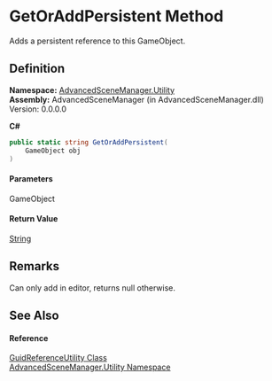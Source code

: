 # GetOrAddPersistent Method

Adds a persistent reference to this GameObject.

## Definition

**Namespace:** [AdvancedSceneManager.Utility](N_AdvancedSceneManager_Utility.md)\
**Assembly:** AdvancedSceneManager (in AdvancedSceneManager.dll) Version: 0.0.0.0

**C#**

```c#
public static string GetOrAddPersistent(
	GameObject obj
)
```

#### Parameters

&#x20; GameObject&#x20;

#### Return Value

[String](https://learn.microsoft.com/dotnet/api/system.string)

## Remarks

Can only add in editor, returns null otherwise.

## See Also

#### Reference

[GuidReferenceUtility Class](T_AdvancedSceneManager_Utility_GuidReferenceUtility.md)\
[AdvancedSceneManager.Utility Namespace](N_AdvancedSceneManager_Utility.md)
